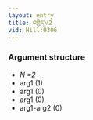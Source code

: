 ```yaml
---
layout: entry
title: འགྱེད་√2
vid: Hill:0306
---
```

### Argument structure
* _N =2_
* arg1 (1)
* arg1 (0)
* arg1 (0)
* arg1-arg2 (0)
